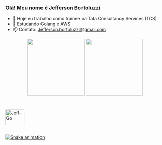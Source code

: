 ### Olá! Meu nome é Jefferson Bortoluzzi

- :telescope: Hoje eu trabalho como trainee na Tata Consultancy Services (TCS)
- :seedling: Estudando Golang e AWS
- :mailbox: Contato: Jefferson.bortoluzzi@gmail.com

<div align="center">
  <a href="https://github.com/Jeffersonbortoluzzi">
  <img height="180em" src="https://github-readme-stats.vercel.app/api?username=Jeffersonbortoluzzi&show_icons=true&theme=dracula&include_all_commits=true&count_private=true"/>
  <img height="180em" src="https://github-readme-stats.vercel.app/api/top-langs/?username=Jeffersonbortoluzzi&layout=compact&langs_count=7&theme=dracula"/>
</div>
  
  ###
  
<div style="display: inline_block"><br>
  <img align="center" alt="Jeff-Go" height="50" width="60" src="https://cdn.jsdelivr.net/gh/devicons/devicon/icons/go/go-original.svg">
  
  ##
  
</div>
  
  ![Snake animation](https://github.com/Jeffersonbortoluzzi/Jeffersonbortoluzzi/blob/output/github-contribution-grid-snake.svg)
 
</div>

